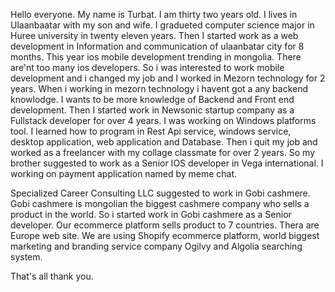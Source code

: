Hello everyone. My name is Turbat. I am thirty two years old. I lives in Ulaanbaatar with my son and wife. 
I gradueted computer science major in Huree university in twenty eleven years.
Then I started work as a web development in Information and communication of ulaanbatar city for 8 months.
This year ios mobile development trending in mongolia. There are'nt too many ios developers. 
So i was interested to work mobile development and i changed my job and I worked in Mezorn technology for 2 years.
When i working in mezorn technology i havent got a any backend knowlodge.
I wants to be more knowledge of Backend and Front end development. 
Then I started work in Newsonic startup company as a Fullstack developer for over 4 years. 
I was working on Windows platforms tool. 
I learned how to program in Rest Api service, windows service, desktop application, web application and Database.
Then i quit my job and worked as a freelancer with my collage classmate for over 2 years.
So my brother suggested to work as a Senior IOS developer in Vega international.
I working on payment application named by meme chat.

Specialized Career Consulting LLC suggested to work in Gobi cashmere. Gobi cashmere is mongolian the biggest cashmere company who sells a product in the world. 
So i started work in Gobi cashmere as a Senior developer. Our ecommerce platform sells product to 7 countries. Thera are Europe web site. We are using Shopify ecommerce platform, world biggest marketing and branding service company Ogilvy and Algolia searching system.

That's all thank you.